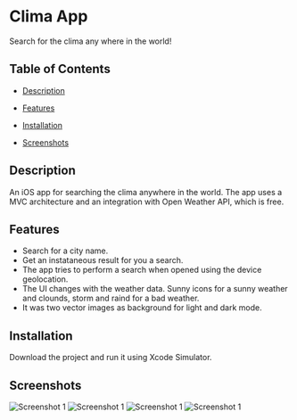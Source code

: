 
# Clima App

  

Search for the clima any where in the world!

  

## Table of Contents

  

- [Description](#description)

- [Features](#features)

- [Installation](#installation)

- [Screenshots](#screenshots)


  

## Description

  

An iOS app for searching the clima anywhere in the world. The app uses a MVC architecture and an integration with Open Weather API, which is free. 

  

## Features

  

*  Search for a city name.
*  Get an instataneous result for you a search.
* The app tries to perform a search when opened using the device geolocation.
* The UI changes with the weather data. Sunny icons for a sunny weather and clounds, storm and raind for a bad weather.
* It was two vector images as background for light and dark mode.

  

## Installation

  

Download the project and run it using Xcode Simulator.

 

  

## Screenshots

  
![Screenshot 1](https://github.com/lfbp/ClimaiOSApp/blob/main/images/Simulator%20Screen%20Shot%20-%20iPhone%2014%20Pro%20-%202023-08-19%20at%2016.38.15.png?raw=true)
![Screenshot 1](https://github.com/lfbp/ClimaiOSApp/blob/main/images/Simulator%20Screen%20Shot%20-%20iPhone%2014%20Pro%20-%202023-08-19%20at%2016.38.34.png?raw=true)
![Screenshot 1](https://github.com/lfbp/ClimaiOSApp/blob/main/images/Simulator%20Screen%20Shot%20-%20iPhone%2014%20Pro%20-%202023-08-19%20at%2016.38.43.png?raw=true)
![Screenshot 1](https://github.com/lfbp/ClimaiOSApp/blob/main/images/Simulator%20Screen%20Shot%20-%20iPhone%2014%20Pro%20-%202023-08-19%20at%2016.39.30.png?raw=true)


